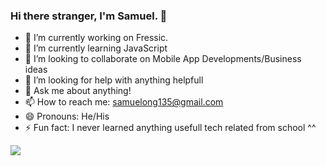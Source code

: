### Hi there stranger, I'm Samuel. 👋


- 🔭 I’m currently working on Fressic.
- 🌱 I’m currently learning JavaScript
- 👯 I’m looking to collaborate on Mobile App Developments/Business ideas
- 🤔 I’m looking for help with anything helpfull
- 💬 Ask me about anything!
- 📫 How to reach me: samuelong135@gmail.com
- 😄 Pronouns: He/His
- ⚡ Fun fact: I never learned anything usefull tech related from school ^^

<img src = "https://github-readme-stats.vercel.app/api?username=Mayb3Nots&&show_icons=true&title_color=ffffff&icon_color=bb2acf&text_color=daf7dc&bg_color=151515" />
